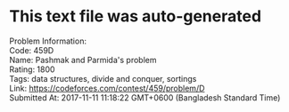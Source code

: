 # This text file was auto-generated  
  
Problem Information:  
Code: 459D  
Name: Pashmak and Parmida's problem  
Rating: 1800  
Tags: data structures, divide and conquer, sortings  
Link: https://codeforces.com/contest/459/problem/D  
Submitted At: 2017-11-11 11:18:22 GMT+0600 (Bangladesh Standard Time)  
